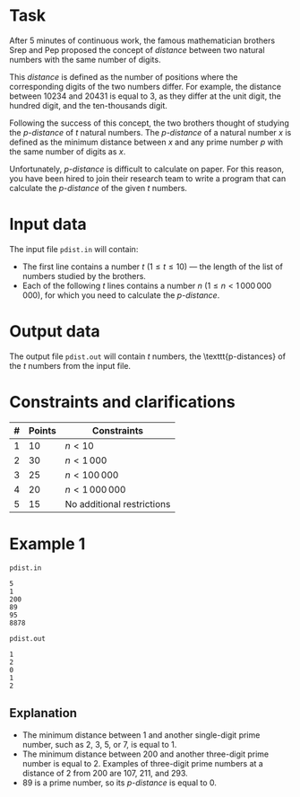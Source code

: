
# Task

After 5 minutes of continuous work, the famous mathematician brothers Srep and Pep proposed the concept of *distance* between two natural numbers with the same number of digits.

This *distance* is defined as the number of positions where the corresponding digits of the two numbers differ. For example, the distance between $10234$ and $20431$ is equal to $3$, as they differ at the unit digit, the hundred digit, and the ten-thousands digit.

Following the success of this concept, the two brothers thought of studying the *p-distance* of $t$ natural numbers. The *p-distance* of a natural number $x$ is defined as the minimum distance between $x$ and any prime number $p$ with the same number of digits as $x$.

Unfortunately, *p-distance* is difficult to calculate on paper. For this reason, you have been hired to join their research team to write a program that can calculate the *p-distance* of the given $t$ numbers.

# Input data

The input file `pdist.in` will contain:

- The first line contains a number $t$ ($1 \le t \le 10$) — the length of the list of numbers studied by the brothers.
- Each of the following $t$ lines contains a number $n$ ($1 \le n < 1\,000\,000\,000$), for which you need to calculate the *p-distance*.

# Output data

The output file `pdist.out` will contain $t$ numbers, the \texttt{p-distances} of the $t$ numbers from the input file.

# Constraints and clarifications
|#|Points|Constraints                             |
|-|-------|---------------------------------------|
|1| 10    | $n < 10$                              |
|2| 30    | $n < 1\,000$                          |
|3| 25    | $n < 100\,000$                        |
|4| 20    | $n < 1\,000\,000$                     |
|5| 15    | No additional restrictions            |

# Example 1

`pdist.in`

```
5
1
200
89
95
8878
```

`pdist.out`
```
1
2
0
1
2
```

## Explanation 

- The minimum distance between $1$ and another single-digit prime number, such as $2$, $3$, $5$, or $7$, is equal to $1$.
- The minimum distance between $200$ and another three-digit prime number is equal to $2$. Examples of three-digit prime numbers at a distance of $2$ from $200$ are $107$, $211$, and $293$.
- $89$ is a prime number, so its *p-distance* is equal to $0$.
